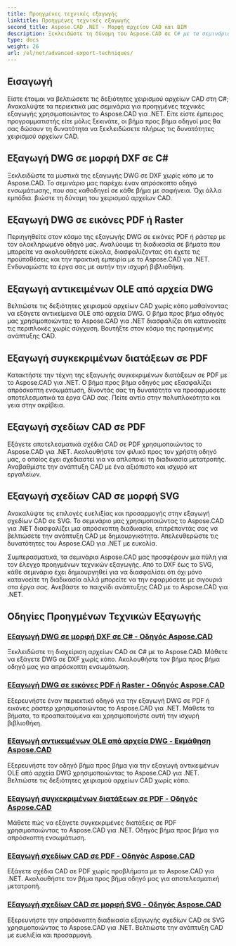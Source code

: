 ```yaml
---
title: Προηγμένες τεχνικές εξαγωγής
linktitle: Προηγμένες τεχνικές εξαγωγής
second_title: Aspose.CAD .NET - Μορφή αρχείου CAD και BIM
description: Ξεκλειδώστε τη δύναμη του Aspose.CAD σε C# με τα σεμινάρια προηγμένων τεχνικών εξαγωγής. Εξάγετε εύκολα το DWG σε DXF, PDF, εικόνες ράστερ, αντικείμενα OLE και πολλά άλλα.
type: docs
weight: 26
url: /el/net/advanced-export-techniques/
---
```


## Εισαγωγή

Είστε έτοιμοι να βελτιώσετε τις δεξιότητες χειρισμού αρχείων CAD στη C#; Ανακαλύψτε τα περιεκτικά μας σεμινάρια για προηγμένες τεχνικές εξαγωγής χρησιμοποιώντας το Aspose.CAD για .NET. Είτε είστε έμπειρος προγραμματιστής είτε μόλις ξεκινάτε, οι βήμα προς βήμα οδηγοί μας θα σας δώσουν τη δυνατότητα να ξεκλειδώσετε πλήρως τις δυνατότητες χειρισμού αρχείων CAD.

## Εξαγωγή DWG σε μορφή DXF σε C#

Ξεκλειδώστε τα μυστικά της εξαγωγής DWG σε DXF χωρίς κόπο με το Aspose.CAD. Το σεμινάριο μας παρέχει έναν απρόσκοπτο οδηγό ενσωμάτωσης, που σας καθοδηγεί σε κάθε βήμα με σαφήνεια. Όχι άλλα εμπόδια. βιώστε τη δύναμη του χειρισμού αρχείων CAD.

## Εξαγωγή DWG σε εικόνες PDF ή Raster

Περιηγηθείτε στον κόσμο της εξαγωγής DWG σε εικόνες PDF ή ράστερ με τον ολοκληρωμένο οδηγό μας. Αναλύουμε τη διαδικασία σε βήματα που μπορείτε να ακολουθήσετε εύκολα, διασφαλίζοντας ότι έχετε τις προϋποθέσεις και την πρακτική εμπειρία με το Aspose.CAD για .NET. Ενδυναμώστε τα έργα σας με αυτήν την ισχυρή βιβλιοθήκη.

## Εξαγωγή αντικειμένων OLE από αρχεία DWG

Βελτιώστε τις δεξιότητες χειρισμού αρχείων CAD χωρίς κόπο μαθαίνοντας να εξάγετε αντικείμενα OLE από αρχεία DWG. Ο βήμα προς βήμα οδηγός μας χρησιμοποιώντας το Aspose.CAD για .NET διασφαλίζει ότι κατανοείτε τις περιπλοκές χωρίς σύγχυση. Βουτήξτε στον κόσμο της προηγμένης ανάπτυξης CAD.

## Εξαγωγή συγκεκριμένων διατάξεων σε PDF

Κατακτήστε την τέχνη της εξαγωγής συγκεκριμένων διατάξεων σε PDF με το Aspose.CAD για .NET. Ο βήμα προς βήμα οδηγός μας εξασφαλίζει απρόσκοπτη ενσωμάτωση, δίνοντάς σας τη δυνατότητα να προσαρμόσετε αποτελεσματικά τα έργα CAD σας. Πείτε αντίο στην πολυπλοκότητα και γεια στην ακρίβεια.

## Εξαγωγή σχεδίων CAD σε PDF

Εξάγετε αποτελεσματικά σχέδια CAD σε PDF χρησιμοποιώντας το Aspose.CAD για .NET. Ακολουθήστε τον φιλικό προς τον χρήστη οδηγό μας, ο οποίος έχει σχεδιαστεί για να απλοποιεί τη διαδικασία μετατροπής. Αναβαθμίστε την ανάπτυξη CAD με ένα αξιόπιστο και ισχυρό κιτ εργαλείων.

## Εξαγωγή σχεδίων CAD σε μορφή SVG

Ανακαλύψτε τις επιλογές ευελιξίας και προσαρμογής στην εξαγωγή σχεδίων CAD σε SVG. Το σεμινάριο μας χρησιμοποιώντας το Aspose.CAD για .NET διασφαλίζει μια απρόσκοπτη διαδικασία, επιτρέποντάς σας να βελτιώσετε την ανάπτυξη CAD με δημιουργικότητα. Απελευθερώστε τις δυνατότητες του Aspose.CAD για .NET με ευκολία.

Συμπερασματικά, τα σεμινάρια Aspose.CAD μας προσφέρουν μια πύλη για τον έλεγχο προηγμένων τεχνικών εξαγωγής. Από το DXF έως το SVG, κάθε σεμινάριο έχει δημιουργηθεί για να διασφαλίσει ότι όχι μόνο κατανοείτε τη διαδικασία αλλά μπορείτε να την εφαρμόσετε με σιγουριά στα έργα σας. Ανεβάστε το παιχνίδι ανάπτυξης CAD με το Aspose.CAD για .NET.
## Οδηγίες Προηγμένων Τεχνικών Εξαγωγής
### [Εξαγωγή DWG σε μορφή DXF σε C# - Οδηγός Aspose.CAD](./exporting-dwg-to-dxf/)
Ξεκλειδώστε τη διαχείριση αρχείων CAD σε C# με το Aspose.CAD. Μάθετε να εξάγετε DWG σε DXF χωρίς κόπο. Ακολουθήστε τον βήμα προς βήμα οδηγό μας για απρόσκοπτη ενσωμάτωση.
### [Εξαγωγή DWG σε εικόνες PDF ή Raster - Οδηγός Aspose.CAD](./exporting-dwg-to-pdf-or-raster-images/)
Εξερευνήστε έναν περιεκτικό οδηγό για την εξαγωγή DWG σε PDF ή εικόνες ράστερ χρησιμοποιώντας το Aspose.CAD για .NET. Μάθετε τα βήματα, τα προαπαιτούμενα και χρησιμοποιήστε αυτή την ισχυρή βιβλιοθήκη.
### [Εξαγωγή αντικειμένων OLE από αρχεία DWG - Εκμάθηση Aspose.CAD](./exporting-ole-objects-from-dwg/)
Εξερευνήστε τον οδηγό βήμα προς βήμα για την εξαγωγή αντικειμένων OLE από αρχεία DWG χρησιμοποιώντας το Aspose.CAD για .NET. Βελτιώστε τις δεξιότητες χειρισμού αρχείων CAD χωρίς κόπο.
### [Εξαγωγή συγκεκριμένων διατάξεων σε PDF - Οδηγός Aspose.CAD](./exporting-specific-layouts-to-pdf/)
Μάθετε πώς να εξάγετε συγκεκριμένες διατάξεις σε PDF χρησιμοποιώντας το Aspose.CAD για .NET. Οδηγός βήμα προς βήμα για απρόσκοπτη ενσωμάτωση.
### [Εξαγωγή σχεδίων CAD σε PDF - Οδηγός Aspose.CAD](./exporting-cad-drawings-to-pdf/)
Εξάγετε σχέδια CAD σε PDF χωρίς προβλήματα με το Aspose.CAD για .NET. Ακολουθήστε τον βήμα προς βήμα οδηγό μας για αποτελεσματική μετατροπή.
### [Εξαγωγή σχεδίων CAD σε μορφή SVG - Οδηγός Aspose.CAD](./exporting-cad-drawings-to-svg/)
Εξερευνήστε την απρόσκοπτη διαδικασία εξαγωγής σχεδίων CAD σε SVG χρησιμοποιώντας το Aspose.CAD για .NET. Βελτιώστε την ανάπτυξη CAD με ευελιξία και προσαρμογή.